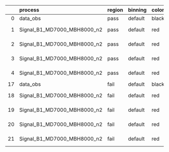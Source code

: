 |    | process                     | region   | binning   | color   | process_type   |   scale | variation   | source_filename                                                      | source_histname    | alias                       | title     |   combine_idx |     lnN |   shapes | syst_type   | direction   | variation_alias   |
|---:|:----------------------------|:---------|:----------|:--------|:---------------|--------:|:------------|:---------------------------------------------------------------------|:-------------------|:----------------------------|:----------|--------------:|--------:|---------:|:------------|:------------|:------------------|
|  0 | data_obs                    | pass     | default   | black   | DATA           |       1 | nominal     | ./histograms_for_2DAlphabet_v16//BH_Data.root                        | hpass              | Data                        | Data      |           nan | nan     |      nan | nan         | nan         | nan               |
|  1 | Signal_B1_MD7000_MBH8000_n2 | pass     | default   | red     | SIGNAL         |       1 | lumi        | ./histograms_for_2DAlphabet_v16//BH_Signal_B1_MD7000_MBH8000_n2.root | hpass              | Signal_B1_MD7000_MBH8000_n2 | BH signal |           nan |   1.016 |      nan | lnN         | nan         | nan               |
|  2 | Signal_B1_MD7000_MBH8000_n2 | pass     | default   | red     | SIGNAL         |       1 | SVM         | ./histograms_for_2DAlphabet_v16//BH_Signal_B1_MD7000_MBH8000_n2.root | hpass_SVMsyst_up   | Signal_B1_MD7000_MBH8000_n2 | BH signal |           nan | nan     |        1 | shapes      | Up          | SVMsyst           |
|  3 | Signal_B1_MD7000_MBH8000_n2 | pass     | default   | red     | SIGNAL         |       1 | SVM         | ./histograms_for_2DAlphabet_v16//BH_Signal_B1_MD7000_MBH8000_n2.root | hpass_SVMsyst_down | Signal_B1_MD7000_MBH8000_n2 | BH signal |           nan | nan     |        1 | shapes      | Down        | SVMsyst           |
|  4 | Signal_B1_MD7000_MBH8000_n2 | pass     | default   | red     | SIGNAL         |       1 | nominal     | ./histograms_for_2DAlphabet_v16//BH_Signal_B1_MD7000_MBH8000_n2.root | hpass              | Signal_B1_MD7000_MBH8000_n2 | BH signal |           nan | nan     |      nan | nan         | nan         | nan               |
| 17 | data_obs                    | fail     | default   | black   | DATA           |       1 | nominal     | ./histograms_for_2DAlphabet_v16//BH_Data.root                        | hfail              | Data                        | Data      |           nan | nan     |      nan | nan         | nan         | nan               |
| 18 | Signal_B1_MD7000_MBH8000_n2 | fail     | default   | red     | SIGNAL         |       1 | lumi        | ./histograms_for_2DAlphabet_v16//BH_Signal_B1_MD7000_MBH8000_n2.root | hfail              | Signal_B1_MD7000_MBH8000_n2 | BH signal |           nan |   1.016 |      nan | lnN         | nan         | nan               |
| 19 | Signal_B1_MD7000_MBH8000_n2 | fail     | default   | red     | SIGNAL         |       1 | SVM         | ./histograms_for_2DAlphabet_v16//BH_Signal_B1_MD7000_MBH8000_n2.root | hfail_SVMsyst_up   | Signal_B1_MD7000_MBH8000_n2 | BH signal |           nan | nan     |        1 | shapes      | Up          | SVMsyst           |
| 20 | Signal_B1_MD7000_MBH8000_n2 | fail     | default   | red     | SIGNAL         |       1 | SVM         | ./histograms_for_2DAlphabet_v16//BH_Signal_B1_MD7000_MBH8000_n2.root | hfail_SVMsyst_down | Signal_B1_MD7000_MBH8000_n2 | BH signal |           nan | nan     |        1 | shapes      | Down        | SVMsyst           |
| 21 | Signal_B1_MD7000_MBH8000_n2 | fail     | default   | red     | SIGNAL         |       1 | nominal     | ./histograms_for_2DAlphabet_v16//BH_Signal_B1_MD7000_MBH8000_n2.root | hfail              | Signal_B1_MD7000_MBH8000_n2 | BH signal |           nan | nan     |      nan | nan         | nan         | nan               |